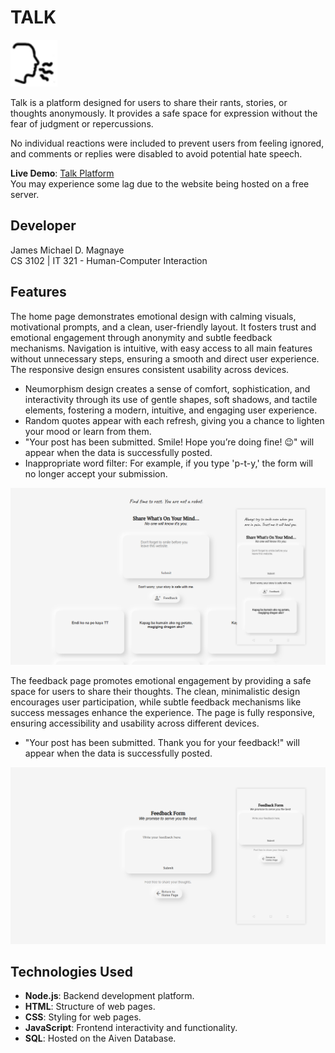# **TALK**
<img src="static/logo/speak.png" alt="Logo" style="width: 75px; height: 75px;">

Talk is a platform designed for users to share their rants, stories, or thoughts anonymously. It provides a safe space for expression without the fear of judgment or repercussions.

No individual reactions were included to prevent users from feeling ignored, and comments or replies were disabled to avoid potential hate speech.

**Live Demo**: [Talk Platform](https://talk-official.onrender.com/) <br>
You may experience some lag due to the website being hosted on a free server.

## Developer
James Michael D. Magnaye<br>
CS 3102 | IT 321 - Human-Computer Interaction

## Features
The home page demonstrates emotional design with calming visuals, motivational prompts, and a clean, user-friendly layout. It fosters trust and emotional engagement through anonymity and subtle feedback mechanisms. Navigation is intuitive, with easy access to all main features without unnecessary steps, ensuring a smooth and direct user experience. The responsive design ensures consistent usability across devices.

- Neumorphism design creates a sense of comfort, sophistication, and interactivity through its use of gentle shapes, soft shadows, and tactile elements, fostering a modern, intuitive, and engaging user experience.
- Random quotes appear with each refresh, giving you a chance to lighten your mood or learn from them.
- "Your post has been submitted. Smile! Hope you’re doing fine! 😉" will appear when the data is successfully posted.
- Inappropriate word filter: For example, if you type 'p-t-y,' the form will no longer accept your submission.

![Home](static/readme/Home.png)

The feedback page promotes emotional engagement by providing a safe space for users to share their thoughts. The clean, minimalistic design encourages user participation, while subtle feedback mechanisms like success messages enhance the experience. The page is fully responsive, ensuring accessibility and usability across different devices.

- "Your post has been submitted. Thank you for your feedback!" will appear when the data is successfully posted.
  
![Feedback](static/readme/Feedback.png)

## Technologies Used
- **Node.js**: Backend development platform.
- **HTML**: Structure of web pages.
- **CSS**: Styling for web pages.
- **JavaScript**: Frontend interactivity and functionality.
- **SQL**: Hosted on the Aiven Database.
